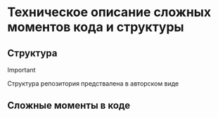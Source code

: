 # Техническое описание сложных моментов кода и структуры

## Структура

> [!IMPORTANT]
> Структура репозитория предствалена в авторском виде

## Сложные моменты в коде